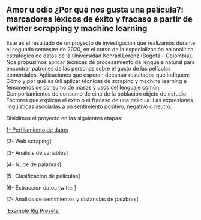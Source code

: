 ## Amor u odio ¿Por qué nos gusta una película?: marcadores léxicos de éxito y fracaso a partir de twitter scrapping y machine learning

Este es el resultado de un proyecto de investigación que realizamos durante el segundo semestre de 2020, en el curso de la especialización en analítica estratégica de datos de la Universidad Konrad Lorenz (Bogotá – Colombia). Nos propusimos aplicar técnicas de procesamiento de lenguaje natural para encontrar patrones de las personas sobre el gusto de las películas comerciales. Aplicaciones que esperan decantar resultados que indiquen: Cómo y por qué es útil aplicar técnicas de scraping y machine learning a fenómenos de consumo de masas y usos del lenguaje común. Comportamientos de consumo de cine de la población objeto de estudio. Factores que explican el éxito o el fracaso de una película. Las expresiones lingüísticas asociadas a un sentimiento positivo, negativo o neutro.

Dividimos el proyecto en las siguientes etapas:

[1- Perfilamiento de datos]()

[2- Web scraping]

[3- Analisis de variables]

[4- Nube de palabras]

[5- Clasificacion de peliculas]

[6- Extraccion datos twitter]

[7- Analisis de sentimientos y distancias de palabras]

['Example Rig Presets'](src='https://raw.githubusercontent.com/wiki/schroef/extra-image-list/images/extra-image-list.jpg')

